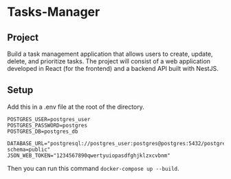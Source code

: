# Tasks-Manager

## Project
Build a task management application that allows users to create, update, delete, and prioritize tasks. The project will consist of a web application developed in React (for the frontend) and a backend API built with NestJS.

## Setup

Add this in a .env file at the root of the directory.
```
POSTGRES_USER=postgres_user
POSTGRES_PASSWORD=postgres
POSTGRES_DB=postgres_db

DATABASE_URL="postgresql://postgres_user:postgres@postgres:5432/postgres_db?schema=public"
JSON_WEB_TOKEN="1234567890qwertyuiopasdfghjklzxcvbnm"
```

Then you can run this command ```docker-compose up --build```.
